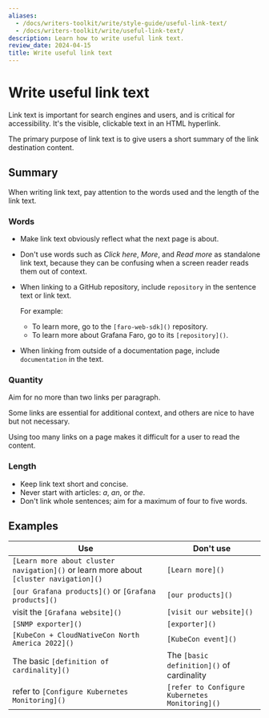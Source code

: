 ```yaml
---
aliases:
  - /docs/writers-toolkit/write/style-guide/useful-link-text/
  - /docs/writers-toolkit/write/useful-link-text/
description: Learn how to write useful link text.
review_date: 2024-04-15
title: Write useful link text
---
```


# Write useful link text

Link text is important for search engines and users, and is critical for accessibility.
It's the visible, clickable text in an HTML hyperlink.

The primary purpose of link text is to give users a short summary of the link destination content.

## Summary

When writing link text, pay attention to the words used and the length of the link text.

### Words

- Make link text obviously reflect what the next page is about.
- Don't use words such as _Click here_, _More_, and _Read more_ as standalone link text, because they can be confusing when a screen reader reads them out of context.

- When linking to a GitHub repository, include `repository` in the sentence text or link text.

  For example:

  - To learn more, go to the `[faro-web-sdk]()` repository.
  - To learn more about Grafana Faro, go to its `[repository]()`.

- When linking from outside of a documentation page, include `documentation` in the text.

### Quantity

Aim for no more than two links per paragraph.

Some links are essential for additional context, and others are nice to have but not necessary.

Using too many links on a page makes it difficult for a user to read the content.

### Length

- Keep link text short and concise.
- Never start with articles: _a_, _an_, or _the_.
- Don't link whole sentences; aim for a maximum of four to five words.

## Examples

| Use                                                                                    | Don't use                                      |
| -------------------------------------------------------------------------------------- | ---------------------------------------------- |
| `[Learn more about cluster navigation]()` or learn more about `[cluster navigation]()` | `[Learn more]()`                               |
| `[our Grafana products]()` or `[Grafana products]()`                                   | `[our products]()`                             |
| visit the `[Grafana website]()`                                                        | `[visit our website]()`                        |
| `[SNMP exporter]()`                                                                    | `[exporter]()`                                 |
| `[KubeCon + CloudNativeCon North America 2022]()`                                      | `[KubeCon event]()`                            |
| The basic `[definition of cardinality]()`                                              | The `[basic definition]()` of cardinality      |
| refer to `[Configure Kubernetes Monitoring]()`                                         | `[refer to Configure Kubernetes Monitoring]()` |

